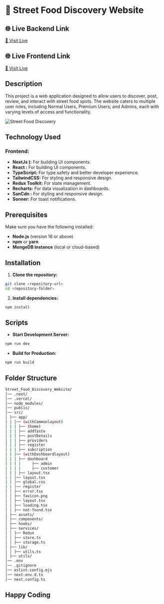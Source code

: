 # 🍜 Street Food Discovery Website

## 🌐 Live Backend Link

[🔗 Visit Live](https://street-food-website-ten.vercel.app/)

## 🌐 Live Frontend Link

[🔗 Visit Live](https://street-food-one.vercel.app/)

## Description

This project is a web application designed to allow users to discover, post, review, and interact with street food spots. The website caters to multiple user roles, including Normal Users, Premium Users, and Admins, each with varying levels of access and functionality.

![Street Food Discovery ](https://i.ibb.co.com/gLMztPDV/Website-Mockup.png)

## Technology Used

### Frontend:

- **NextJs ):** For building UI components.
- **React :** For building UI components.
- **TypeScript:** For type safety and better developer experience.
- **TailwindCSS:** For styling and responsive design.
- **Redux Toolkit:** For state management.
- **Recharts:** For data visualization in dashboards.
- **SanCdn :** For styling and responsive design.
- **Sonner:** For toast notifications.

## Prerequisites

Make sure you have the following installed:

- **Node.js** (version 16 or above)
- **npm** or **yarn**
- **MongoDB instance** (local or cloud-based)

## Installation

1. **Clone the repository:**

```bash
git clone <repository-url>
cd <repository-folder>
```

2. **Install dependencies:**

```bash
npm install
```

## Scripts

- **Start Development Server:**

```bash
npm run dev
```

- **Build for Production:**

```bash
npm run build
```

## Folder Structure

```bash
Street_Food_Discovery_Website/
│── .next/
│── .vercel/
│── node_modules/
│── public/
│── src/
│ ├── app/
| | │── (withCommonlayout)
│ | | ├── (home)
│ | | ├── addTaste
│ | | ├── postDetails
│ | | ├── providers
│ | | ├── register
│ | | ├── subcription
| | │── (withDashboardlayout)
│ | | ├── dashboard
| | | |     ├── admin
| | | |     ├── customer
│ | | ├── layout.tsx
| | │── layout.tsx
| | │── global.css
| | │── register
│ │ ├── error.tsx
│ │ ├── favicon.png
│ │ ├── layout.tsx
│ │ ├── loading.tsx
│ │ ├── not-found.tsx
│ ├── assets/
│ ├── components/
│ ├── hooks/
│ ├── services/
│ │ ├── Redux
│ │ ├── store.ts
│ │ ├── storage.ts
│ ├── lib/
│ │ ├── utils.ts
│ ├── utils/
│── .env
│── .gitignore
│── eslint.config.mjs
│── next-env.d.ts
│── next.config.ts
```

## Happy Coding
